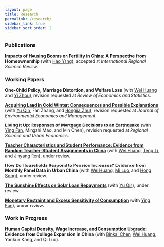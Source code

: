 ```yaml
---
layout: page
title: Research
permalink: /research/
sidebar_link: true
sidebar_sort_order: 2
---
```



### Publications

**Impacts of Housing Booms on Fertility in China: A Perspective from Homeownership** (with [Hao Yang](http://bs.scu.edu.cn/kuaijixue/202103/6999.html)), accepted at *International Regional Science Review*.


### Working Papers

**One-Child Policy, Marriage Distortion, and Welfare Loss** (with [Wei Huang](https://sites.google.com/view/huangweipku/home) and [Yi Zhou](http://www.yizhoudemog.net/research.html)), revision requested at *Review of Economics and Statistics*.

[**Acquiring Land in Cold Winter: Consequences and Possible Explanations**](https://papers.ssrn.com/sol3/papers.cfm?abstract_id=3479523) (with [Yu Qin](https://qinyurain.weebly.com/), Fan Zhang, and [Hongjia Zhu](https://iesr.jnu.edu.cn/2019/0821/c17702a404499/page.htm)), revision requested at *Journal of Environmental Economics and Management*.

**Living It Up: Responses of Mortgage Decisions to an Earthquake** (with [Ying Fan](https://sites.google.com/view/yingfan), Mingzhi Mao, and Min Chen), revision requested at *Regional Science and Urban Economics*.


[**Teacher Characteristics and Student Performance: Evidence from Random Teacher-Student Assignments in China**](https://papers.ssrn.com/sol3/papers.cfm?abstract_id=3803728) (with [Wei Huang](https://sites.google.com/view/huangweipku/home), [Teng Li](https://www.teng-li.com/), and Jinyang Ren), under review. 

**How Do Households Respond to Pension Increases? Evidence from Monthly Panel Data in Urban China** (with [Wei Huang](https://sites.google.com/view/huangweipku/home), [Mi Luo](https://sites.google.com/view/mi-luo), and [Hong Song](https://songhong2016.weebly.com/)), under review.



[**The Sunshine Effects on Solar Loan Repayments**](https://papers.ssrn.com/sol3/papers.cfm?abstract_id=3939686) (with [Yu Qin](https://qinyurain.weebly.com/)), under review.

[**Monetary Restraint and Excess Sensitivity of Consumption**](https://papers.ssrn.com/sol3/papers.cfm?abstract_id=3715597) (with [Ying Fan](https://sites.google.com/view/yingfan)), under review. 


### Work in Progress
**Human Capital Density, Wage Increase, and Consumption Upgrade: Evidence from College Expansion in China** (with [Binkai Chen](http://econ.cufe.edu.cn/info/1032/3423.htm), [Wei Huang](https://sites.google.com/view/huangweipku/home), Yankun Kang, and Qi Luo).

